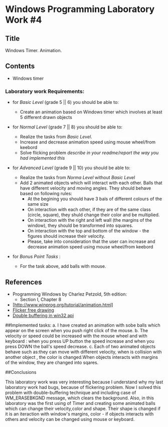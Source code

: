 # Windows Programming Laboratory Work #4

## Title
Windows Timer. Animation.

## Contents
* Windows timer

### Laboratory work Requirements:
  - for _Basic Level_ (grade 5 || 6) you should be able to:
    * Create an animation based on Windows timer which involves at least 5 different drawn objects
  - for _Normal Level_ (grade 7 || 8) you should be able to:
    * Realize the tasks from _Basic Level_.
    * Increase and decrease animation speed using mouse wheel/from keebord 
    * Solve flicking problem _describe in your readme/report the way you had implemented this_
  - for _Advanced Level_ (grade 9 || 10) you should be able to:
    * Realize the tasks from _Norma Level_ without _Basic Level_
    * Add 2 animated objects which will interact with each other. Balls that have different velocity and moving angles. They should behave based on following rules:
        * At the begining you should have 3 bals of different colours of the same size
        * On interaction with each other, if they are of the same class (circle, square), they shuld change their color and be multiplied.
        * On interaction with the right and left wall (the margins of the window), they should be transformed into squares.
        * On interaction with the top and bottom of the window - the figures should increase their velocity.
        * Please, take into consideration that the user can increase and decrease animation speed using mouse wheel/from keebord 
    
  - for _Bonus Point Tasks_ :
    * For the task above, add balls with mouse.

 
## References
* Programming Windows by Charlez Petzold, 5th edition:
  * Section I, Chapter 8
* [http://www.winprog.org/tutorial/animation.html]
* [Flicker free drawing](http://www.catch22.net/tuts/flicker-free-drawing)
* [Double buffering in win32 api](http://www.cplusplus.com/forum/windows/35484/)

##Implemented tasks:
a.	I have created an animation with sobe balls which appear on the screen when you push right click of the mouse.
b.	The velocity or speed could be increased with the mouse wheel and with keyboard : when you press UP button the
speed increase and when you press DOWN the ball's speed decrease.
c.	Each of two animated objects behave such as:they can move with different velocity, when is collision with another object ,
the color is changed.When objects interacts with margins of the window, they are changed into sqares.
   

##Conclusions

This laboratory work was very interesting because I understand why my last laboratory work had bugs, because of flickering problem. Now I solved this problem with double-buffering technique and including case of WM_ERASEBKGND message, which clears the background. Also, in this laboratory was the first using of Timer and creating some animated balls which can change their velocity,color and shape. Their shape is changed if it is an iteraction with window's margins, color - if objects interacts with others and velocity can be changed using mouse or keyboard.

